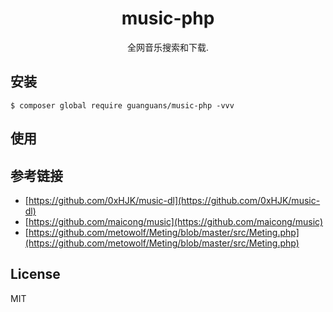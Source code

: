 <h1 align="center"> music-php </h1>

<p align="center"> 全网音乐搜索和下载.</p>

## 安装

``` shell
$ composer global require guanguans/music-php -vvv
```

## 使用

## 参考链接

* [https://github.com/0xHJK/music-dl](https://github.com/0xHJK/music-dl)
* [https://github.com/maicong/music](https://github.com/maicong/music)
* [https://github.com/metowolf/Meting/blob/master/src/Meting.php](https://github.com/metowolf/Meting/blob/master/src/Meting.php)

## License

MIT